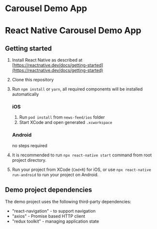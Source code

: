 # Carousel Demo App

# React Native Carousel Demo App

## Getting started

1. Install React Native as described at [https://reactnative.dev/docs/getting-started](https://reactnative.dev/docs/getting-started)
2. Clone this repository
3. Run `npm install` or `yarn`, all required components will be installed automatically

   ### iOS

   1. Run `pod install` from `news-feed/ios` folder
   2. Start XCode and open generated `.xcworkspace`

   ### Android

   no steps required

4. It is recommended to run `npx react-native start` command from root project directory.
5. Run your project from XCode (`Cmd+R`) for iOS, or use `npx react-native run-android` to run your project on Android.

## Demo project dependencies

The demo project uses the following third-party dependencies:

- "react-navigation" - to support navigation
- "axios" - Promise based HTTP client
- "redux toolkit" - managing application state
